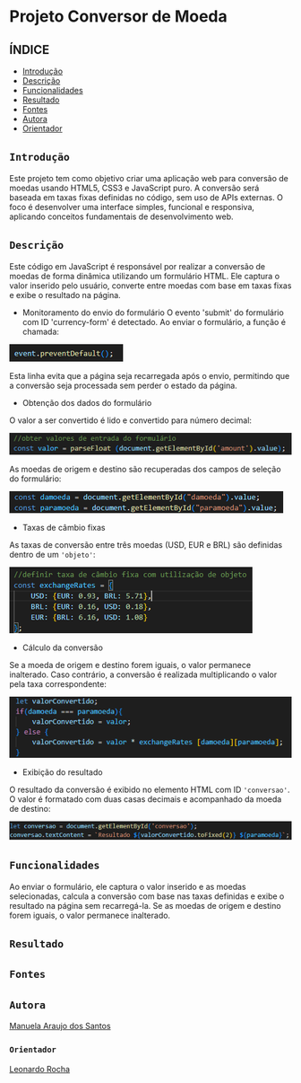 # Projeto Conversor de Moeda 

## ÍNDICE 

* [Introdução](#introdução)
* [Descrição](#descrição)
* [Funcionalidades](#funcionalidades)
* [Resultado](#resultado)
* [Fontes](#fontes)
* [Autora](#autora)
* [Orientador](#orientador)

## `Introdução`

Este projeto tem como objetivo criar uma aplicação web para conversão de moedas usando HTML5, CSS3 e JavaScript puro. A conversão será baseada em taxas fixas definidas no código, sem uso de APIs externas. O foco é desenvolver uma interface simples, funcional e responsiva, aplicando conceitos fundamentais de desenvolvimento web.

## `Descrição`

Este código em JavaScript é responsável por realizar a conversão de moedas de forma dinâmica utilizando um formulário HTML. Ele captura o valor inserido pelo usuário, converte entre moedas com base em taxas fixas e exibe o resultado na página.

* Monitoramento do envio do formulário
O evento 'submit' do formulário com ID 'currency-form' é detectado. Ao enviar o formulário, a função é chamada:

![](img/fto1.png)

Esta linha evita que a página seja recarregada após o envio, permitindo que a conversão seja processada sem perder o estado da página.

* Obtenção dos dados do formulário

O valor a ser convertido é lido e convertido para número decimal:

![](img/fto2.png)

As moedas de origem e destino são recuperadas dos campos de seleção do formulário:

![](img/fto3.png)

* Taxas de câmbio fixas

As taxas de conversão entre três moedas (USD, EUR e BRL) são definidas dentro de um `'objeto'`:

![](img/fto4.png)

* Cálculo da conversão

Se a moeda de origem e destino forem iguais, o valor permanece inalterado. Caso contrário, a conversão é realizada multiplicando o valor pela taxa correspondente:

![](img/fto5.png)

* Exibição do resultado

O resultado da conversão é exibido no elemento HTML com ID ``'conversao'``. O valor é formatado com duas casas decimais e acompanhado da moeda de destino:

![](img/fto6.png)


## `Funcionalidades`

Ao enviar o formulário, ele captura o valor inserido e as moedas selecionadas, calcula a conversão com base nas taxas definidas e exibe o resultado na página sem recarregá-la. Se as moedas de origem e destino forem iguais, o valor permanece inalterado.

## `Resultado`

## `Fontes`

## `Autora`
[Manuela Araujo dos Santos](https://github.com/manuelaaraujo)

### `Orientador`
[Leonardo Rocha](https://github.com/LeonardoRochaMarista)